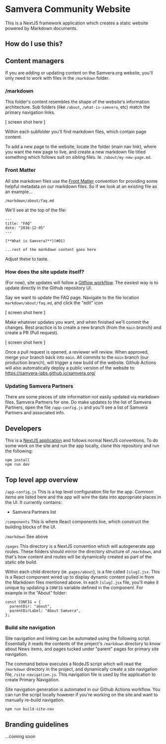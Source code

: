 # Samvera Community Website

This is a NextJS framework application which creates a static website powered by Markdown documents.

## How do I use this?

## Content managers

If you are adding or updating content on the Samvera.org website, you'll only need to work with files in the `/markdown` folder.

### /markdown

This folder's content resembles the shape of the website's information architecture. Sub folders (like `/about`, `/what-is-samvera`, etc) match the primary navigation links.

[ screen shot here ]

Within each subfolder you'll find markdown files, which contain page content.

To add a new page to the website, locate the folder (main nav link), where you want the new page to live, and create a new markdown file titled something which follows suit on sibling files. Ie. `/about/my-new-page.md`.

### Front Matter

All site markdown files use the [Front Matter](https://www.npmjs.com/package/gray-matter) convention for providing some helpful metadata on our markdown files. So if we look at an existing file as an example...

`/markdown/about/faq.md`

We'll see at the top of the file:

```
---
title: "FAQ"
date: "2016-12-05"
---

[**What is Samvera?**](#01)

...rest of the markdown content goes here
```

Adjust these to taste.

### How does the site update itself?

(For now), site updates will follow a [Gitflow workflow](https://www.atlassian.com/git/tutorials/comparing-workflows/gitflow-workflow). The easiest way is to update directly in the Github repository UI.

Say we want to update the FAQ page. Navigate to the file location `markdown/about/faq.md`, and click the "edit" icon

[ screen shot here ]

Make whatever updates you want, and when finished we'll commit the changes. Best practice is to create a new branch (from the `main` branch) and create a PR (Pull request).

[ screen shot here ]

Once a pull request is opened, a reviewer will review. When approved, merge your branch back into `main`. All commits to the `main` branch (our production branch), will trigger a new build of the website. Github Actions will also automatically deploy a public version of the website to: https://samvera-labs.github.io/samvera.org/

### Updating Samvera Partners

There are some pieces of site information not easily updated via markdown files. Samvera Partners for one. Do make updates to the list of Samvera Partners, open the file `/app-config.js` and you'll see a list of Samvera Partners and associated info.

## Developers

This is a [NextJS application](https://nextjs.org/) and follows normal NextJS conventions. To do some work on the site and run the app locally, clone this repository and run the following:

```
npm install
npm run dev
```

## Top level app overview

`/app-config.js`
This is a top level configuration file for the app. Common items are listed here and the app will wire the data into appropriate places in the UI. It currently contains:

- Samvera Partners list

`/components`
This is where React components live, which construct the building blocks of the UI.

`/markdown`
See above

`/pages`
This directory is a NextJS convention which will autogenerate app routes. These folders should mirror the directory structure of `/markdown`, and that's how content and routes will be dynamically created as part of the static site build.

Within each child directory (ie. `pages/about`), is a file called `[slug].jsx`. This is a React component wired up to display dynamic content pulled in from the Markdown files mentioned above. In each `[slug].jsx` file, you'll make it unique by updating a `CONFIG` variable defined in the component. For example in the "About" folder:

```
const CONFIG = {
  parentDir: "about",
  parentDirLabel: "About Samvera",
};
```

### Build site navigation

Site navigation and linking can be automated using the following script. Essentially it reads the contents of the project's `/markdown` directory to know about News items, and pages tucked under "parent" pages for primary site navigation.

The command below executes a NodeJS script which will read the `/markdown` directory in the project, and dynamically create a site navigation file, `/site-navigation.js`. This navigation file is used by the application to create Primary Navigation.

Site navigation generation is automated in our Github Actions workflow. You can run the script locally however if you're working on the site and want to manually re-build navigation.

```
npm run build-site-nav
```

## Branding guidelines

...coming soon
